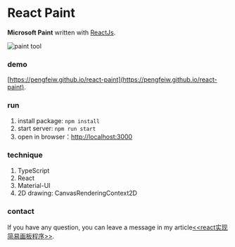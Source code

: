 # React Paint

**Microsoft Paint** written with [ReactJs](https://reactjs.org/).

![paint tool](https://cdn.jsdelivr.net/gh/pengfeiw/PengfeiBlog@1.0.0/image/69.png)

### demo

[https://pengfeiw.github.io/react-paint](https://pengfeiw.github.io/react-paint).

### run

1. install package: `npm install`
2. start server: `npm run start`
3. open in browser：[http://localhost:3000](http://localhost:3000)

### technique

1. TypeScript
2. React
3. Material-UI
4. 2D drawing: CanvasRenderingContext2D

### contact

If you have any question, you can leave a message in my article[<<react实现简易画板程序>>](http://pengfeixc.com/blog/60d073bce97367196dce3efc).
